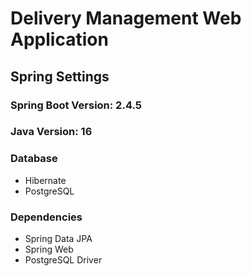 # Delivery Management Web Application

## Spring Settings

### Spring Boot Version: 2.4.5
### Java Version: 16
### Database
- Hibernate
- PostgreSQL
### Dependencies
- Spring Data JPA
- Spring Web
- PostgreSQL Driver
